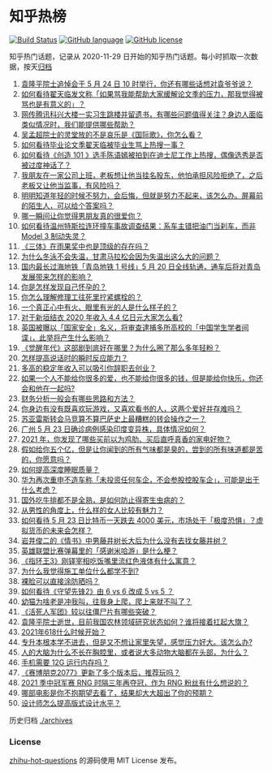 # 知乎热榜
[![Build Status](https://github.com/ToWeLong/zhihu-hot-questions/workflows/CI/badge.svg)](https://github.com/ToWeLong/zhihu-hot-questions/actions)
[![GitHub language](https://img.shields.io/badge/language-golang-orange.svg)](https://golang.org/)
[![GitHub license](https://img.shields.io/github/license/ToWeLong/zhihu-hot-questions)](https://github.com/ToWeLong/zhihu-hot-questions/blob/main/LICENSE)

知乎热门话题，记录从 2020-11-29 日开始的知乎热门话题。每小时抓取一次数据，按天[归档](./archives)

<!-- BEGIN -->

1. [袁隆平院士追悼会于 5 月 24 日 10 时举行，你还有哪些话想对袁爷爷说？](https://www.zhihu.com/question/461057842)
1. [如何看待翟天临发文称「如果骂我能帮助大家缓解论文季的压力，那我觉得被骂也是有意义的」？](https://www.zhihu.com/question/461072666)
1. [网传腾讯科兴大楼一实习生跳楼并留遗书，有哪些问题值得关注？身边人面临类似情况时，我们能提供哪些帮助？](https://www.zhihu.com/question/460897836)
1. [吴孟超院士的灵堂放的不是哀乐是《国际歌》，你怎么看？](https://www.zhihu.com/question/461144113)
1. [如何看待毕业论文季翟天临被毕业生骂上热搜一事？](https://www.zhihu.com/question/326331691)
1. [如何看待《创造 101 》选手陈语嫣被拍到在迪士尼工作上热搜，偶像选秀是否被过度神话了？](https://www.zhihu.com/question/461102674)
1. [我朋友在一家公司上班，老板想让他当挂名股东，他怕承担风险拒绝了，之后老板又让他当监事，有风险吗？](https://www.zhihu.com/question/362109964)
1. [明明知道年轻的时候不努力，会后悔，但就是努力不起来，该怎么办。屏幕前的陌生人，可以给个答案吗？](https://www.zhihu.com/question/460760077)
1. [哪一瞬间让你觉得男朋友真的很爱你？](https://www.zhihu.com/question/356450688)
1. [如何看待温州特斯拉连环撞车事故调查结果：系车主错把油门当刹车，而非 Model 3 制动失灵？](https://www.zhihu.com/question/460994177)
1. [《三体》在雨果奖中也是顶级的存在吗？](https://www.zhihu.com/question/375868993)
1. [为什么冬泳不会失温，甘肃马拉松会因为失温出这么大的问题？](https://www.zhihu.com/question/460950129)
1. [国内最长过海地铁「青岛地铁 1 号线」5 月 20 日全线轨通，通车后将对青岛发展带来怎样的影响？](https://www.zhihu.com/question/460610229)
1. [你是怎样发现自己怀孕的？](https://www.zhihu.com/question/46896932)
1. [你怎么理解修理工往死里拧紧螺栓的？](https://www.zhihu.com/question/330337597)
1. [一个真正心中有火、眼里有光的人是什么样子的？](https://www.zhihu.com/question/424454066)
1. [对于新垣结衣 2020 年收入 4.4 亿日元大家怎么看?](https://www.zhihu.com/question/460388125)
1. [英国被曝以「国家安全」名义，将审查逮捕多所高校的「中国学生学者间谍」，此举将产生什么影响？](https://www.zhihu.com/question/461115877)
1. [《觉醒年代》这部剧到底好在哪里？为什么圈了那么多年轻粉？](https://www.zhihu.com/question/459410613)
1. [怎样提高说话时的瞬时反应能力？](https://www.zhihu.com/question/20733826)
1. [多高的稳定年收入可以吸引你辞职去创业？](https://www.zhihu.com/question/461040377)
1. [如果一个人不能给你很多的爱，也不能给你很多的钱，但是能给你快乐，你还会和他在一起吗?](https://www.zhihu.com/question/458007669)
1. [财务分析一般会有哪些思路和方法？](https://www.zhihu.com/question/63344625)
1. [你身边有没有既喜欢玩游戏，又喜欢看书的人，这两个爱好并存难吗？](https://www.zhihu.com/question/309041066)
1. [苏亚雷斯转会马竞算不算巴萨史上最糟糕的转会操作之一？](https://www.zhihu.com/question/461046812)
1. [广州 5 月 23 日确诊病例感染印度变异株，具体情况如何？](https://www.zhihu.com/question/461097419)
1. [2021 年，你发现了哪些买前以为鸡肋、买后直呼真香的家电好物？](https://www.zhihu.com/question/439261537)
1. [假如给你五个亿，但是让你闻到的所有气味都是臭的，尝到的所有味道都是苦的，你愿意吗？](https://www.zhihu.com/question/455732442)
1. [如何提高深度睡眠质量？](https://www.zhihu.com/question/21367788)
1. [华为再次重申不造车称「未投资任何车企，不会参股控股车企」，可能是出于什么考虑？](https://www.zhihu.com/question/461125573)
1. [国外吃牛排都不是全熟，是如何防止得寄生虫病的？](https://www.zhihu.com/question/31209119)
1. [从男性的角度上，什么样的女人比较有魅力？](https://www.zhihu.com/question/26121881)
1. [如何看待 5 月 23 日比特币一天跌去 4000 美元，市场处于「极度恐惧」？虚拟货币的未来会怎样？](https://www.zhihu.com/question/461095932)
1. [岩井俊二的《情书》中男藤井树长大后为什么没有去找女藤井树？](https://www.zhihu.com/question/299839767)
1. [英雄联盟比赛弹幕里的「感谢米哈游」是什么梗？](https://www.zhihu.com/question/459465233)
1. [《指环王3》刚铎宰相吃饭嘴里流红色液体有什么寓意？](https://www.zhihu.com/question/353633870)
1. [为什么我觉得施工单位什么都学不到?](https://www.zhihu.com/question/403999549)
1. [裸脸可以直接涂防晒吗？](https://www.zhihu.com/question/310586987)
1. [如何看待《守望先锋2》由 6 vs 6 改成 5 vs 5 ？](https://www.zhihu.com/question/460587592)
1. [幼猫为啥老是冲我叫，往我身上爬，爬上来就不叫了？](https://www.zhihu.com/question/460081963)
1. [《活死人军团》较以往僵尸片有哪些突破？](https://www.zhihu.com/question/460636816)
1. [袁隆平院士逝世，目前我国农林领域研究状态如何？谁将接着扛起大旗？](https://www.zhihu.com/question/460815298)
1. [2021年618什么时候开始？](https://www.zhihu.com/question/459767961)
1. [专升本根本学不进去，但是又不想让家里失望，感觉压力好大。该怎么办?](https://www.zhihu.com/question/452800161)
1. [人的大脑为什么不长在胸腔里，或者说大多动物大脑都在头部，为什么？](https://www.zhihu.com/question/431761419)
1. [手机需要 12G 运行内存吗？](https://www.zhihu.com/question/375186677)
1. [《赛博朋克2077》更新了多个版本后，推荐玩吗？](https://www.zhihu.com/question/459261164)
1. [2021 季中冠军赛 RNG 时隔三年再夺冠，作为 RNG 粉丝有什么想说的？](https://www.zhihu.com/question/461077796)
1. [哪部电影是你不抱期望去看了，结果却大大超出了你的预期？](https://www.zhihu.com/question/459734628)
1. [设计师怎么提高版式设计水平？](https://www.zhihu.com/question/32096068)

<!-- END -->

历史归档 [./archives](./archives)


### License
[zhihu-hot-questions](https://github.com/towelong/zhihu-hot-questions) 的源码使用 MIT License 发布。